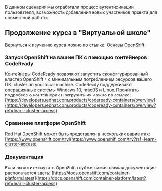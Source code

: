 В данном сценарии мы отработали процесс аутентификации пользователя, возможность добавления новых участников проекта для совместной работы.

## Продолжение курса в "Виртуальной школе"

Вернуться к изучению курса можно по ссылке: [Основы OpenShift](https://sberbank-school.ru/programs/12621/item/680471).


### Запуск OpenShift на вашем ПК с помощью контейнеров CodeReady

Контейнеры CodeReady позволяют запустить сконфигурированный кластер OpenShift 4 с минимальным потреблением ресурсов вашего ПК. cluster on your local machine. CodeReady поддерживают операционные системы Windows 10, macOS и Linux. Прочитать подробнее о контейнерах и загрузить их можно по ссылке:[https://developers.redhat.com/products/codeready-containers/overview](https://developers.redhat.com/products/codeready-containers/overview?ref=learn-cluster-access)

### Сравнение платформ OpenShift

Red Hat OpenShift может быть представлен в нескольких вариантах: [https://www.openshift.com/try](https://www.openshift.com/try?ref=learn-cluster-access)

### Документация

Если вы хотите изучить OpenShift глубже, самая свежая документация располагается здесь: [https://docs.openshift.com/container-platform/latest](https://docs.openshift.com/container-platform/latest?ref=learn-cluster-access)
